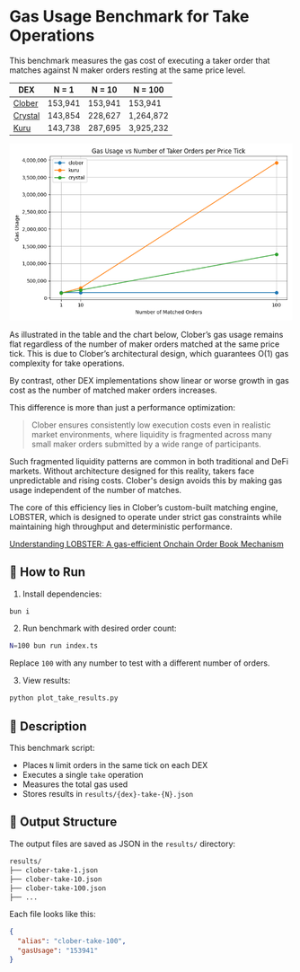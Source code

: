 # Gas Usage Benchmark for Take Operations

This benchmark measures the gas cost of executing a taker order that matches against N maker orders resting at the same price level.

| DEX                                  | N = 1   | N = 10  | N = 100  |
|--------------------------------------|---------|---------|----------|
| [Clober](https://app.clober.io/)     | 153,941 | 153,941 | 153,941  |
| [Crystal](https://crystal.exchange/) | 143,854 | 228,627 | 1,264,872|
| [Kuru](https://www.kuru.io/)         | 143,738 | 287,695 | 3,925,232|

![result](result.png)

As illustrated in the table and the chart below, Clober’s gas usage remains flat regardless of the number of maker orders matched at the same price tick. This is due to Clober’s architectural design, which guarantees O(1) gas complexity for take operations.

By contrast, other DEX implementations show linear or worse growth in gas cost as the number of matched maker orders increases.

This difference is more than just a performance optimization:
> Clober ensures consistently low execution costs even in realistic market environments, where liquidity is fragmented across many small maker orders submitted by a wide range of participants.

Such fragmented liquidity patterns are common in both traditional and DeFi markets. Without architecture designed for this reality, takers face unpredictable and rising costs. Clober's design avoids this by making gas usage independent of the number of matches.

The core of this efficiency lies in Clober’s custom-built matching engine, LOBSTER, which is designed to operate under strict gas constraints while maintaining high throughput and deterministic performance.

[Understanding LOBSTER: A gas-efficient Onchain Order Book Mechanism](https://blog.monad.xyz/blog/understanding-lobster)

## 🚀 How to Run

1. Install dependencies:

```bash
bun i
```

2. Run benchmark with desired order count:

```bash
N=100 bun run index.ts
```

Replace `100` with any number to test with a different number of orders.

3. View results:

```bash
python plot_take_results.py
```

## 🧪 Description

This benchmark script:

- Places `N` limit orders in the same tick on each DEX
- Executes a single `take` operation
- Measures the total gas used
- Stores results in `results/{dex}-take-{N}.json`

## 📁 Output Structure

The output files are saved as JSON in the `results/` directory:

```
results/
├── clober-take-1.json
├── clober-take-10.json
├── clober-take-100.json
├── ...
```

Each file looks like this:

```json
{
  "alias": "clober-take-100",
  "gasUsage": "153941"
}
```